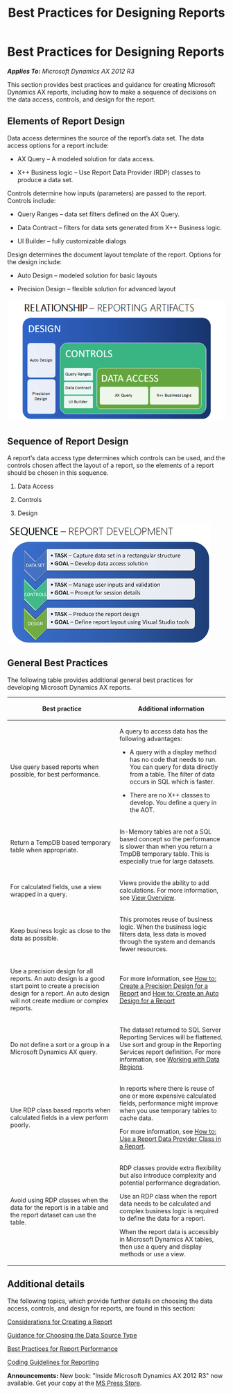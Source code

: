 ﻿---
title: Best Practices for Designing Reports
TOCTitle: Best Practices for Designing Reports
ms:assetid: 49ef5396-4500-4004-9a35-5cf925966a95
ms:mtpsurl: https://msdn.microsoft.com/en-us/library/Dn280817(v=AX.60)
ms:contentKeyID: 54837977
ms.date: 05/18/2015
mtps_version: v=AX.60
---

# Best Practices for Designing Reports 


_**Applies To:** Microsoft Dynamics AX 2012 R3_

This section provides best practices and guidance for creating Microsoft Dynamics AX reports, including how to make a sequence of decisions on the data access, controls, and design for the report.

## Elements of Report Design

Data access determines the source of the report’s data set. The data access options for a report include:

  - AX Query – A modeled solution for data access.

  - X++ Business logic – Use Report Data Provider (RDP) classes to produce a data set.

Controls determine how inputs (parameters) are passed to the report. Controls include:

  - Query Ranges – data set filters defined on the AX Query.

  - Data Contract – filters for data sets generated from X++ Business logic.

  - UI Builder – fully customizable dialogs

Design determines the document layout template of the report. Options for the design include:

  - Auto Design – modeled solution for basic layouts

  - Precision Design – flexible solution for advanced layout

![Elements of a report](images/Dn280817.ReportDesignElements(en-us,AX.60).png "Elements of a report")

## Sequence of Report Design

A report’s data access type determines which controls can be used, and the controls chosen affect the layout of a report, so the elements of a report should be chosen in this sequence.

1.  Data Access

2.  Controls

3.  Design

![Report Development Sequence](images/Dn280817.ReportDevelopmentSequence(en-us,AX.60).png "Report Development Sequence")

## General Best Practices

The following table provides additional general best practices for developing Microsoft Dynamics AX reports.

<table>
<colgroup>
<col style="width: 50%" />
<col style="width: 50%" />
</colgroup>
<thead>
<tr class="header">
<th><p>Best practice</p></th>
<th><p>Additional information</p></th>
</tr>
</thead>
<tbody>
<tr class="odd">
<td><p>Use query based reports when possible, for best performance.</p></td>
<td><p>A query to access data has the following advantages:</p>
<ul>
<li><p>A query with a display method has no code that needs to run. You can query for data directly from a table. The filter of data occurs in SQL which is faster.</p></li>
<li><p>There are no X++ classes to develop. You define a query in the AOT.</p></li>
</ul></td>
</tr>
<tr class="even">
<td><p>Return a TempDB based temporary table when appropriate.</p></td>
<td><p>In-Memory tables are not a SQL based concept so the performance is slower than when you return a TmpDB temporary table. This is especially true for large datasets.</p></td>
</tr>
<tr class="odd">
<td><p>For calculated fields, use a view wrapped in a query.</p></td>
<td><p>Views provide the ability to add calculations. For more information, see <a href="view-overview.md">View Overview</a>.</p></td>
</tr>
<tr class="even">
<td><p>Keep business logic as close to the data as possible.</p></td>
<td><p>This promotes reuse of business logic. When the business logic filters data, less data is moved through the system and demands fewer resources.</p>
<p></p></td>
</tr>
<tr class="odd">
<td><p>Use a precision design for all reports. An auto design is a good start point to create a precision design for a report. An auto design will not create medium or complex reports.</p></td>
<td><p>For more information, see <a href="https://msdn.microsoft.com/en-us/library/cc593896(v=ax.60)">How to: Create a Precision Design for a Report</a> and <a href="https://msdn.microsoft.com/en-us/library/cc624233(v=ax.60)">How to: Create an Auto Design for a Report</a></p></td>
</tr>
<tr class="even">
<td><p>Do not define a sort or a group in a Microsoft Dynamics AX query.</p></td>
<td><p>The dataset returned to SQL Server Reporting Services will be flattened. Use sort and group in the Reporting Services report definition. For more information, see <a href="https://msdn.microsoft.com/en-us/library/cc571180(v=ax.60)">Working with Data Regions</a>.</p></td>
</tr>
<tr class="odd">
<td><p>Use RDP class based reports when calculated fields in a view perform poorly.</p></td>
<td><p>In reports where there is reuse of one or more expensive calculated fields, performance might improve when you use temporary tables to cache data.</p>
<p>For more information, see <a href="https://msdn.microsoft.com/en-us/library/gg731917(v=ax.60)">How to: Use a Report Data Provider Class in a Report</a>.</p></td>
</tr>
<tr class="even">
<td><p>Avoid using RDP classes when the data for the report is in a table and the report dataset can use the table.</p></td>
<td><p>RDP classes provide extra flexibility but also introduce complexity and potential performance degradation.</p>
<p>Use an RDP class when the report data needs to be calculated and complex business logic is required to define the data for a report.</p>
<p>When the report data is accessibly in Microsoft Dynamics AX tables, then use a query and display methods or use a view.</p></td>
</tr>
</tbody>
</table>


## Additional details

The following topics, which provide further details on choosing the data access, controls, and design for reports, are found in this section:

[Considerations for Creating a Report](considerations-for-creating-a-report.md)

[Guidance for Choosing the Data Source Type](guidance-for-choosing-the-data-source-type.md)

[Best Practices for Report Performance](best-practices-for-report-performance.md)

[Coding Guidelines for Reporting](coding-guidelines-for-reporting.md)

  
**Announcements:** New book: "Inside Microsoft Dynamics AX 2012 R3" now available. Get your copy at the [MS Press Store](https://www.microsoftpressstore.com/store/inside-microsoft-dynamics-ax-2012-r3-9780735685109).


